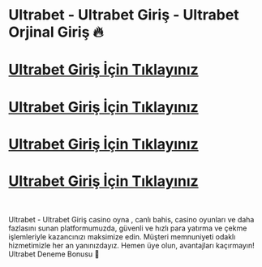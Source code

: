 # Ultrabet - Ultrabet Giriş - Ultrabet Orjinal Giriş 🔥 


# [Ultrabet Giriş İçin Tıklayınız](https://t.ly/IsLRQ)
# [Ultrabet Giriş İçin Tıklayınız](https://t.ly/IsLRQ)
# [Ultrabet Giriş İçin Tıklayınız](https://t.ly/IsLRQ)
# [Ultrabet Giriş İçin Tıklayınız](https://t.ly/IsLRQ)
<br>

Ultrabet - Ultrabet Giriş casino oyna , canlı bahis, casino oyunları ve daha fazlasını sunan platformumuzda, güvenli ve hızlı para yatırma ve çekme işlemleriyle kazancınızı maksimize edin. Müşteri memnuniyeti odaklı hizmetimizle her an yanınızdayız. Hemen üye olun, avantajları kaçırmayın!  Ultrabet Deneme Bonusu 🚀
